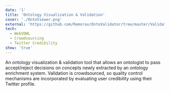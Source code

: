 ```yaml
---
date: '1'
title: 'Ontology Visualization & Validation'
cover: './OntoViewer.png'
external: 'https://github.com/Remorax/OntoValidator/tree/master/Validator'
tech:
  - WebVOWL
  - Crowdsourcing
  - Twitter Credibility
show: 'true'
---
```


An ontology visualization & validation tool that allows an ontologist to pass accept/reject decisions on concepts newly extracted by an ontology enrichment system. Validation is crowdsourced, so quality control mechanisms are incorporated by evaluating user credibility using their Twitter profile.
